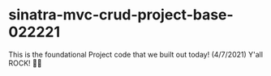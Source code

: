 # sinatra-mvc-crud-project-base-022221
This is the foundational Project code that we built out today! (4/7/2021) Y'all ROCK! 🥳✨ 
